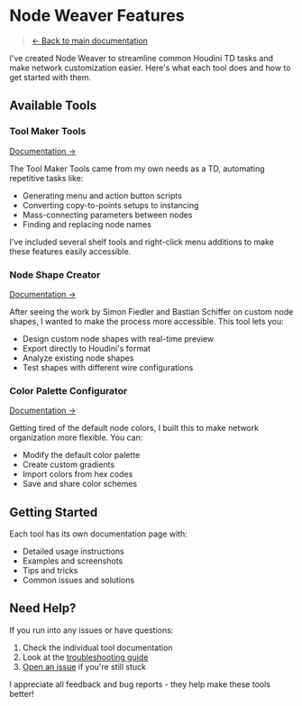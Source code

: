 # Node Weaver Features

> [← Back to main documentation](index.md)

I've created Node Weaver to streamline common Houdini TD tasks and make network customization easier. Here's what each tool does and how to get started with them.

## Available Tools

### Tool Maker Tools
[Documentation →](tool-maker-tools.md)

The Tool Maker Tools came from my own needs as a TD, automating repetitive tasks like:
- Generating menu and action button scripts
- Converting copy-to-points setups to instancing
- Mass-connecting parameters between nodes
- Finding and replacing node names

I've included several shelf tools and right-click menu additions to make these features easily accessible.

### Node Shape Creator
[Documentation →](node-shape.md)

After seeing the work by Simon Fiedler and Bastian Schiffer on custom node shapes, I wanted to make the process more accessible. This tool lets you:
- Design custom node shapes with real-time preview
- Export directly to Houdini's format
- Analyze existing node shapes
- Test shapes with different wire configurations

### Color Palette Configurator
[Documentation →](color-palette.md)

Getting tired of the default node colors, I built this to make network organization more flexible. You can:
- Modify the default color palette
- Create custom gradients
- Import colors from hex codes
- Save and share color schemes

## Getting Started

Each tool has its own documentation page with:
- Detailed usage instructions
- Examples and screenshots
- Tips and tricks
- Common issues and solutions

## Need Help?

If you run into any issues or have questions:
1. Check the individual tool documentation
2. Look at the [troubleshooting guide](../troubleshooting.md)
3. [Open an issue](https://github.com/EJaworenko/Node-Weaver/issues) if you're still stuck

I appreciate all feedback and bug reports - they help make these tools better!